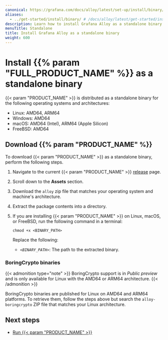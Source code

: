 ```yaml
---
canonical: https://grafana.com/docs/alloy/latest/set-up/install/binary/
aliases:
  - ../get-started/install/binary/ # /docs/alloy/latest/get-started/install/binary/
description: Learn how to install Grafana Alloy as a standalone binary
menuTitle: Standalone
title: Install Grafana Alloy as a standalone binary
weight: 600
---
```


# Install {{% param "FULL_PRODUCT_NAME" %}} as a standalone binary

{{< param "PRODUCT_NAME" >}} is distributed as a standalone binary for the following operating systems and architectures:

* Linux: AMD64, ARM64
* Windows: AMD64
* macOS: AMD64 (Intel), ARM64 (Apple Silicon)
* FreeBSD: AMD64

## Download {{% param "PRODUCT_NAME" %}}

To download {{< param "PRODUCT_NAME" >}} as a standalone binary, perform the following steps.

1. Navigate to the current {{< param "PRODUCT_NAME" >}} [release][] page.

1. Scroll down to the **Assets** section.

1. Download the `alloy` zip file that matches your operating system and machine's architecture.

1. Extract the package contents into a directory.

1. If you are installing {{< param "PRODUCT_NAME" >}} on Linux, macOS, or FreeBSD, run the following command in a terminal:

   ```shell
   chmod +x <BINARY_PATH>
   ```

   Replace the following:
   - _`<BINARY_PATH>`_: The path to the extracted binary.

### BoringCrypto binaries

{{< admonition type="note" >}}
BoringCrypto support is in _Public preview_ and is only available for Linux with the AMD64 or ARM64 architecture.
{{< /admonition >}}

BoringCrypto binaries are published for Linux on AMD64 and ARM64 platforms. To
retrieve them, follow the steps above but search the `alloy-boringcrypto` ZIP
file that matches your Linux architecture.

## Next steps

- [Run {{< param "PRODUCT_NAME" >}}][Run]

[release]: https://github.com/grafana/alloy/releases
[Run]: ../../run/binary/
